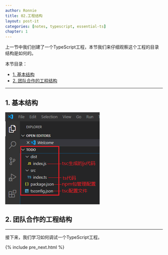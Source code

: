 ```yaml
---
author: Ronnie
title: 02.工程结构
layout: post-it
categories: [notes, typescript, essential-ts]
chapter: 1
---
```


<!-- # 02.工程结构 -->
上一节中我们创建了一个TypeScript工程，本节我们来仔细观察这个工程的目录结构是如何的。

本节目录：
<!-- TOC -->

- [1. 基本结构](#1-基本结构)
- [2. 团队合作的工程结构](#2-团队合作的工程结构)

<!-- /TOC -->

---

## 1. 基本结构
![project_structure](/assets/images/TypeScript学习笔记/Essential-TypeScript/ts_project_structure.png  "TypeScript项目结构")

## 2. 团队合作的工程结构

---

接下来，我们学习如何调试一个TypeScript工程。

{% include pre_next.html %}
